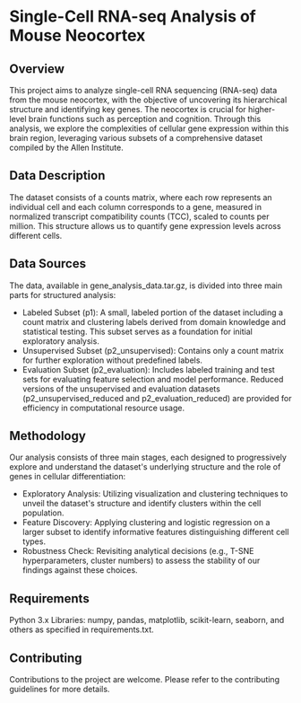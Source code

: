 # Single-Cell RNA-seq Analysis of Mouse Neocortex

## Overview
This project aims to analyze single-cell RNA sequencing (RNA-seq) data from the mouse neocortex, with the objective of uncovering its hierarchical structure and identifying key genes. The neocortex is crucial for higher-level brain functions such as perception and cognition. Through this analysis, we explore the complexities of cellular gene expression within this brain region, leveraging various subsets of a comprehensive dataset compiled by the Allen Institute.

## Data Description
The dataset consists of a counts matrix, where each row represents an individual cell and each column corresponds to a gene, measured in normalized transcript compatibility counts (TCC), scaled to counts per million. This structure allows us to quantify gene expression levels across different cells.

## Data Sources
The data, available in gene_analysis_data.tar.gz, is divided into three main parts for structured analysis:

- Labeled Subset (p1): A small, labeled portion of the dataset including a count matrix and clustering labels derived from domain knowledge and statistical testing. This subset serves as a foundation for initial exploratory analysis.
- Unsupervised Subset (p2_unsupervised): Contains only a count matrix for further exploration without predefined labels.
- Evaluation Subset (p2_evaluation): Includes labeled training and test sets for evaluating feature selection and model performance.
Reduced versions of the unsupervised and evaluation datasets (p2_unsupervised_reduced and p2_evaluation_reduced) are provided for efficiency in computational resource usage.

## Methodology
Our analysis consists of three main stages, each designed to progressively explore and understand the dataset's underlying structure and the role of genes in cellular differentiation:

- Exploratory Analysis: Utilizing visualization and clustering techniques to unveil the dataset's structure and identify clusters within the cell population.
- Feature Discovery: Applying clustering and logistic regression on a larger subset to identify informative features distinguishing different cell types.
- Robustness Check: Revisiting analytical decisions (e.g., T-SNE hyperparameters, cluster numbers) to assess the stability of our findings against these choices.

## Requirements
Python 3.x
Libraries: numpy, pandas, matplotlib, scikit-learn, seaborn, and others as specified in requirements.txt.

## Contributing
Contributions to the project are welcome. Please refer to the contributing guidelines for more details.
